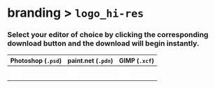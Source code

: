 # branding > `logo_hi-res`
### Select your editor of choice by clicking the corresponding download button and the download will begin instantly.

| Photoshop (`.psd`) | paint.net (`.pdn`) | GIMP (`.xcf`) |
|--------------------|--------------------|---------------|
|<a href="https://github.com/QuarTheDev/branding/raw/main/down/psd/logo_hi-res.psd"><picture><source media="(prefers-color-scheme: dark)" srcset="https://raw.githubusercontent.com/QuarTheDev/branding/main/repo/assets/w_download.png"><source media="(prefers-color-scheme: light)" srcset="https://raw.githubusercontent.com/QuarTheDev/branding/main/repo/assets/b_download.png"><img src="https://raw.githubusercontent.com/QuarTheDev/branding/main/repo/assets/w_download.png" width="24px" alt="⬇️" title="Download logo_hi-res.psd"></picture></a>|<a href="https://github.com/QuarTheDev/branding/raw/main/down/pdn/logo_hi-res.pdn"><picture><source media="(prefers-color-scheme: dark)" srcset="https://raw.githubusercontent.com/QuarTheDev/branding/main/repo/assets/w_download.png"><source media="(prefers-color-scheme: light)" srcset="https://raw.githubusercontent.com/QuarTheDev/branding/main/repo/assets/b_download.png"><img src="https://raw.githubusercontent.com/QuarTheDev/branding/main/repo/assets/w_download.png" width="24px" alt="⬇️" title="Download logo_hi-res.pdn"></picture></a>|<a href="https://github.com/QuarTheDev/branding/raw/main/down/xcf/logo_hi-res.xcf"><picture><source media="(prefers-color-scheme: dark)" srcset="https://raw.githubusercontent.com/QuarTheDev/branding/main/repo/assets/w_download.png"><source media="(prefers-color-scheme: light)" srcset="https://raw.githubusercontent.com/QuarTheDev/branding/main/repo/assets/b_download.png"><img src="https://raw.githubusercontent.com/QuarTheDev/branding/main/repo/assets/w_download.png" width="24px" alt="⬇️" title="Download logo_hi-res.xcf"></picture></a>|